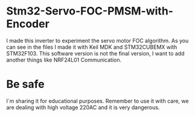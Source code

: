 # Stm32-Servo-FOC-PMSM-with-Encoder
I made this inverter to experiment the servo motor FOC algorithm. As you can see in the files I made it with Keil MDK and STM32CUBEMX with STM32F103. This software version is not the final version, I want to add another things like NRF24L01 Communication.
# Be safe
I´m sharing it for educational purposes.
Remember to use it with care, we are dealing with high voltage 220AC and it is very dangerous. 
